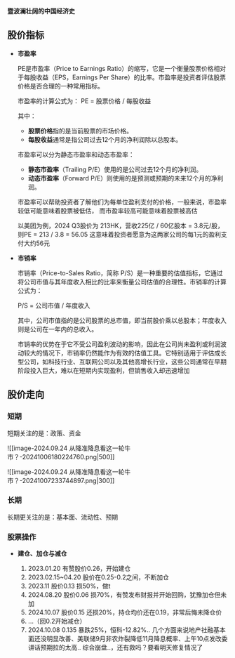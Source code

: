 
**暨波澜壮阔的中国经济史**

## 股价指标

-  **市盈率**

	PE是市盈率（Price to Earnings Ratio）的缩写，它是一个衡量股票价格相对于每股收益（EPS，Earnings  Per Share）的比率。市盈率是投资者评估股票价格是否合理的一种常用指标。
	
	市盈率的计算公式为： PE = 股票价格 / 每股收益
	
	其中：
	
	- **股票价格**指的是当前股票的市场价格。
	- **每股收益**通常是指公司过去12个月的净利润除以总股本。
	
	市盈率可以分为静态市盈率和动态市盈率：
	
	- **静态市盈率**（Trailing P/E）使用的是公司过去12个月的净利润。
	- **动态市盈率**（Forward P/E）则使用的是预测或预期的未来12个月的净利润。
	
	市盈率可以帮助投资者了解他们为每单位盈利支付的价格，一般来说，市盈率较低可能意味着股票被低估， 而市盈率较高可能意味着股票被高估
	
	以美团为例，2024 Q3股价为 213HK，营收225亿 / 60亿股本 = 3.8元/股，则PE = 213 / 3.8 = 56.05 这意味着投资者愿意为这两家公司的每1元的盈利支付大约56元

-  **市销率**

	市销率（Price-to-Sales Ratio，简称 P/S）是一种重要的估值指标，它通过将公司市值与其年度收入相比的比率来衡量公司估值的合理性。市销率的计算公式为：
	
	P/S = 公司市值 / 年度收入
	
	其中，公司市值指的是公司股票的总市值，即当前股价乘以总股本；年度收入则是公司在一年内的总收入。
	
	市销率的优势在于它不受公司盈利波动的影响，因此在公司尚未盈利或利润波动较大的情况下，市销率仍然能作为有效的估值工具。它特别适用于评估成长型公司，如科技行业、互联网公司以及其他高增长行业，这些公司通常在早期阶段投入巨大，难以在短期内实现盈利，但销售收入却迅速增加


## 股价走向

### 短期

短期关注的是：政策、资金

![[image-2024.09.24 从降准降息看这一轮牛市？-20241006180224760.png|500]]


![[image-2024.09.24 从降准降息看这一轮牛市？-20241007233744897.png|300]]



### 长期

长期更关注的是：基本面、流动性、预期



### 股票操作

-  **建仓、加仓与减仓**

	1.  2023.01.20 有赞股价0.26，开始建仓
	2.  2023.02.15~04.20 股价在0.25-0.2之间，不断加仓
	3.  2023.11 股价0.13 损50%，做t
	4.  2024.08.20 股价0.06 损70%，有赞发布财报并开始回购，犹豫加仓但未加
	5.  2024.10.07 股价0.15 还损20%，持仓均价还在0.19，非常后悔未降仓价
	6.  ...（回0.2开始减仓）
	7.  2024.10.08 0.135 暴跌25%，恒科-12.82%.. 几个方面来说地产社融基本面还没明显改善、美联储9月非农炸裂降低11月降息概率、上午10点发改委讲话预期拉的太高.. 综合崩盘..，还有救吗？要看明天修复情况了